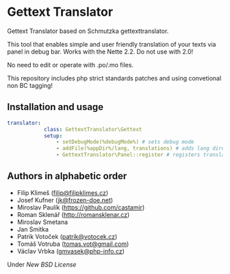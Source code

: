 Gettext Translator
===

Gettext Translator based on Schmutzka gettexttranslator. 

This tool that enables simple and user friendly translation of your texts via panel in debug bar.
Works with the Nette 2.2. Do not use with 2.0!

No need to edit or operate with .po/.mo files.

This repository includes php strict standards patches and using convetional non BC tagging!

Installation and usage
---

```yaml
translator:
			class: GettextTranslator\Gettext
			setup:
				- setDebugMode(%debugMode%) # sets debug mode
				- addFile(%appDir%/lang, translations) # adds lang directory with identifier "translations"
				- GettextTranslator\Panel::register # registers translation panel
```


Authors in alphabetic order
---

- Filip Klimeš (filip@filipklimes.cz)
- Josef Kufner (jk@frozen-doe.net)
- Miroslav Paulík (https://github.com/castamir)
- Roman Sklenář (http://romansklenar.cz)
- Miroslav Smetana
- Jan Smitka
- Patrik Votoček (patrik@votocek.cz)
- Tomáš Votruba (tomas.vot@gmail.com)
- Václav Vrbka (gmvasek@php-info.cz)


Under *New BSD License*
